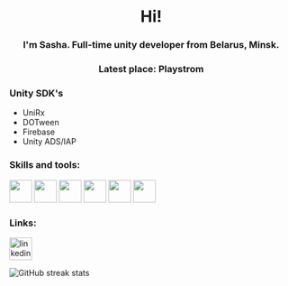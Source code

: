 <h1 align="center">Hi!</h1>
<h3 align="center">I'm Sasha. Full-time unity developer from Belarus, Minsk.</h3>
<h3 align="center">Latest place: Playstrom</h3>

### Unity SDK's
- UniRx
- DOTween
- Firebase
- Unity ADS/IAP

### Skills and tools:

<p align="left">  
  <img src="https://www.vectorlogo.zone/logos/git-scm/git-scm-icon.svg" width="40" height="40"/> 
  <img src="https://www.vectorlogo.zone/logos/github/github-tile.svg" width="40" height="40"/> 
  <img src="https://www.vectorlogo.zone/logos/unity3d/unity3d-icon.svg" width="40" height="40"/> 
  <img src="https://www.vectorlogo.zone/logos/firebase/firebase-icon.svg" width="40" height="40"/> 
  <img src="https://www.vectorlogo.zone/logos/jetbrains/jetbrains-icon.svg" width="40" height="40"/> 
  <img src="https://upload.wikimedia.org/wikipedia/commons/thumb/0/0d/C_Sharp_wordmark.svg/464px-C_Sharp_wordmark.svg.png" width="40" height="40"/> 
</p>

### Links:
[<img src='https://www.vectorlogo.zone/logos/linkedin/linkedin-tile.svg' alt='linkedin' width="40" height='40'>](https://www.linkedin.com/in/alexandr-g-084a2817a/)  

![GitHub streak stats](https://github-readme-streak-stats.herokuapp.com/?user=xiaomaoww)

